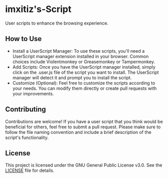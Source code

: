 # imxitiz's-Script

User scripts to enhance the browsing experience.

## How to Use

- Install a UserScript Manager: To use these scripts, you'll need a UserScript manager extension installed in your browser. Common choices include Violentmonkey or Greasemonkey or Tampermonkey.
- Add Scripts: Once you have the UserScript manager installed, simply click on the .user.js file of the script you want to install. The UserScript manager will detect it and prompt you to install the script.
- Customize (Optional): Feel free to customize the scripts according to your needs. You can modify them directly or create pull requests with your improvements.

## Contributing

Contributions are welcome! If you have a user script that you think would be beneficial for others, feel free to submit a pull request. Please make sure to follow the file naming convention and include a brief description of the script's functionality.

## License

This project is licensed under the GNU General Public License v3.0. See the [LICENSE](LICENSE.md) file for details.
